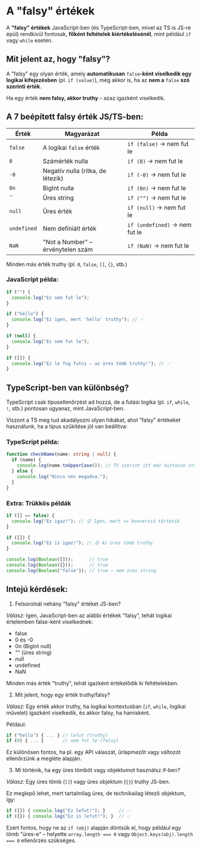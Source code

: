 # **A "falsy" értékek**

A **"falsy" értékek** JavaScript-ben (és 
TypeScript-ben, mivel az TS is JS-re épül)
rendkívül fontosak, **főként feltételek kiértékelésénél**,
mint például `if` vagy `while` esetén.

## **Mit jelent az, hogy "falsy"?**
A "falsy" egy olyan érték, amely **automatikusan** 
`false`**-ként viselkedik egy logikai kifejezésben**
(pl. `if (value)`), még akkor is, ha az **nem a** 
`false` **szó szerinti érték**.

Ha egy érték **nem falsy, akkor truthy** – azaz igazként viselkedik.

## **A 7 beépített falsy érték JS/TS-ben:**
| Érték |	Magyarázat	|Példa |
| ----- | ------------- | ----- |
| `false` |	A logikai `false` érték |	`if (false)` → nem fut le |
| `0` |	Számérték nulla |	`if (0)` → nem fut le |
| `-0` |	Negatív nulla (ritka, de létezik) |	`if (-0)` → nem fut le |
| `0n` |	BigInt nulla |	`if (0n)` → nem fut le |
| `` |	Üres string |	`if ("")` → nem fut le |
| `null` |	Üres érték |	`if (null)` → nem fut le |
| `undefined` |	Nem definiált érték |	`if (undefined)` → nem fut le |
| `NaN` |	"Not a Number" – érvénytelen szám |	`if (NaN)` → nem fut le |

Minden más érték truthy (pl. `0`, `false`, `[]`, `{}`, stb.)

### **JavaScript példa:**
```js
if ("") {
  console.log("Ez nem fut le");
}

if ("hello") {
  console.log("Ez igen, mert 'hello' truthy"); // ✅
}

if (null) {
  console.log("Ez sem fut le");
}

if ([]) {
  console.log("Ez le fog futni – az üres tömb truthy!"); // ✅
}
```

## **TypeScript-ben van különbség?**
TypeScript csak típusellenőrzést ad hozzá, de a futási logika
(pl. `if`, `while`, `!`, stb.) pontosan ugyanaz, mint JavaScript-ben.

Viszont a TS meg tud akadályozni olyan hibákat, ahol
"falsy" értékeket használunk, ha a típus szűkítése jól van beállítva:

### **TypeScript példa:**
```ts
function checkName(name: string | null) {
  if (name) {
    console.log(name.toUpperCase()); // TS szerint itt már biztosan string
  } else {
    console.log("Nincs név megadva.");
  }
}
```
### **Extra: Trükkös példák**
```js
if ([] == false) {
  console.log("Ez igaz!"); // 😮 Igen, mert == konverzió történik
}

if ([]) {
  console.log("Ez is igaz!"); // 😮 Az üres tömb truthy
}

console.log(Boolean([]));      // true
console.log(Boolean({}));      // true
console.log(Boolean("false")); // true – nem üres string
```

## **Intejú kérdések:**
1. Felsorolnál néhány "falsy" értéket JS-ben? 

_Válasz:_ Igen, JavaScript-ben az alábbi értékek 
"falsy", tehát logikai értelemben false-ként viselkednek:
* false
* 0 és -0
* 0n (BigInt null)
* "" (üres string)
* null
* undefined
* NaN

Minden más érték "truthy", tehát igazként értékelődik ki feltételekben.

2. Mit jelent, hogy egy érték truthy/falsy?

_Válasz:_ Egy érték akkor truthy, ha logikai kontextusban (`if`, `while`, logikai művelet) 
igazként viselkedik, és akkor falsy, ha hamisként.

Például:
```js
if ("hello") { ... } // lefut (truthy)
if (0) { ... }       // nem fut le (falsy)
```
Ez különösen fontos, ha pl. egy API válaszát, űrlapmezőt vagy változót ellenőrzünk a megléte alapján.

3. Mi történik, ha egy üres tömböt vagy objektumot használsz if-ben? 

_Válasz:_ Egy üres tömb (`[]`) vagy üres objektum (`{}`) truthy JS-ben. 

Ez meglepő lehet, mert tartalmilag üres, de technikailag létező 
objektum, így:

```js
if ([]) { console.log("Ez lefut!"); }     // ✅
if ({}) { console.log("Ez is lefut!"); }  // ✅
```
Ezért fontos, hogy ne az `if (obj)` alapján döntsük el,
hogy például egy tömb "üres-e" – helyette `array.length === 0`
vagy `Object.keys(obj).length === 0` ellenőrzés szükséges.



